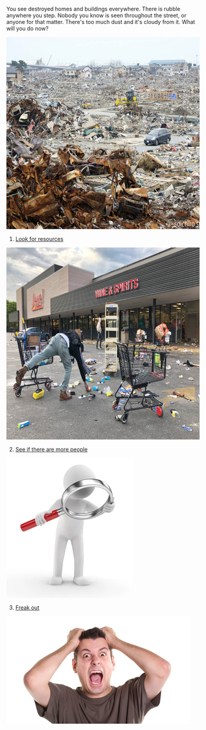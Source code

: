 You see destroyed homes and buildings everywhere. There is rubble anywhere you step. Nobody you know is seen throughout the street, or anyone for that matter. There's too much dust and it's cloudy from it. What will you do now?

<img src="houses.jpeg" alt="Houses broken everywhere" weight="800" height="500">

1. [Look for resources](resources.md)

<img src="shop.jpeg" alt="Person outside of a store" weight="900" height="500">

2. [See if there are more people](people.md)

<img src="search.jpeg" alt="Person with magnifying glass">

3. [Freak out](freak-out.md)

<img src="freak_out.jpeg" alt="Man freaking out">
